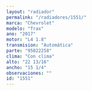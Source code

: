 ```yaml
---
layout: "radiador"
permalink: "/radiadores/1551/"
marca: "Chevrolet"
modelo: "Trax"
ano: "2017"
motor: "L4 1.8"
transmision: "Automática"
parte: "95022258"
clima: "Con clima"
alto: "22 13/16"
ancho: "15 1/4"
observaciones: ""
id: "1551"
---
```


